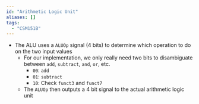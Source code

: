 ```yaml
---
id: "Arithmetic Logic Unit"
aliases: []
tags:
  - "CSM151B"
---
```


- The ALU uses a `ALUOp` signal (4 bits) to determine which operation to do on
  the two input values
  - For our implementation, we only really need two bits to disambiguate between
    `add`, `subtract`, `and`, `or`, etc.
    - `00`: `add`
    - `01`: `subtract`
    - `10`: Check `funct3` and `funct7`
  - The `ALUOp` then outputs a 4 bit signal to the actual arithmetic logic unit
